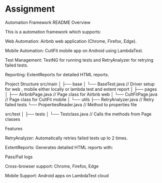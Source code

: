 # Assignment
Automation Framework README
Overview

This is a  automation framework which supports:

Web Automation: Airbnb web application (Chrome, Firefox, Edge).

Mobile Automation: CultFit mobile app on Android using LambdaTest.

Test Management: TestNG for running tests and RetryAnalyzer for retrying failed tests.

Reporting: ExtentReports for detailed HTML reports.

Project Structure
src/main
│
├── base
│   └── BaseTest.java               // Driver setup for web , mobile either locally or lambda test and extent report
│
├── pages
│   ├── AirbnbPage.java             // Page class for Airbnb web
│   └── CultFitPage.java            // Page class for CultFit mobile
│
└── utils
    ├── RetryAnalyzer.java          // Retry failed tests
    └── PropertiesReader.java      // Method to properties file

src/test
│
├── tests
│   └── Testclass.java               // Calls the methods from Page classes  



Features

RetryAnalyzer: Automatically retries failed tests up to 2 times.

ExtentReports: Generates detailed HTML reports with:

Pass/Fail logs

Cross-browser support: Chrome, Firefox, Edge

Mobile Support: Android apps on LambdaTest cloud
